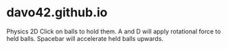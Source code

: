 # davo42.github.io

Physics 2D
Click on balls to hold them.
A and D will apply rotational force to held balls.
Spacebar will accelerate held balls upwards.
